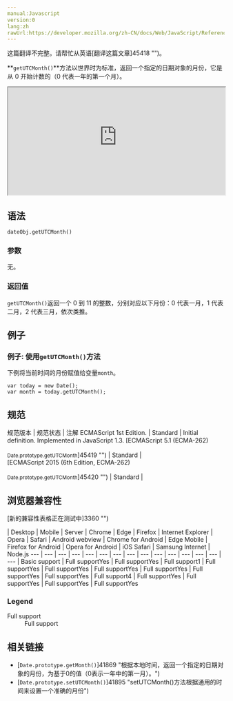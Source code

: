```yaml
---
manual:Javascript
version:0
lang:zh
rawUrl:https://developer.mozilla.org/zh-CN/docs/Web/JavaScript/Reference/Global_Objects/Date/getUTCMonth
---
```




这篇翻译不完整。请帮忙从英语[翻译这篇文章]45418 "")。






**`getUTCMonth()`**方法以世界时为标准，返回一个指定的日期对象的月份，它是从 0 开始计数的（0 代表一年的第一个月）。

<iframe src='https://interactive-examples.mdn.mozilla.net/pages/js/date-getutcmonth.html' width='100%' height='250'></iframe>

## 语法<a name="Syntax"></a>

```
dateObj.getUTCMonth()
```

### 参数<a name="Parameters"></a>


无。


### 返回值<a name="Returns"></a>


`getUTCMonth()`返回一个 0 到 11 的整数，分别对应以下月份：0 代表一月，1 代表二月，2 代表三月，依次类推。


## 例子<a name="Examples"></a>

### 例子: 使用`getUTCMonth()`方法<a name="Example:_Using_getUTCMonth"></a>


下例将当前时间的月份赋值给变量`month`。


```
var today = new Date();
var month = today.getUTCMonth();
```

## 规范<a name="规范"></a>

规范版本 | 规范状态 | 注解 
ECMAScript 1st Edition. | Standard | Initial definition. Implemented in JavaScript 1.3. 
[ECMAScript 5.1 (ECMA-262)<br></br><small>Date.prototype.getUTCMonth</small>]45419 "") | Standard |  
[ECMAScript 2015 (6th Edition, ECMA-262)<br></br><small>Date.prototype.getUTCMonth</small>]45420 "") | Standard |  


## 浏览器兼容性<a name="浏览器兼容性"></a>
[新的兼容性表格正在测试中<i></i>]3360 "")

 | <abbr>Desktop<i></i></abbr> | <abbr>Mobile<i></i></abbr> | <abbr>Server<i></i></abbr> 
 | <abbr>Chrome<i></i></abbr> | <abbr>Edge<i></i></abbr> | <abbr>Firefox<i></i></abbr> | <abbr>Internet Explorer<i></i></abbr> | <abbr>Opera<i></i></abbr> | <abbr>Safari<i></i></abbr> | <abbr>Android webview<i></i></abbr> | <abbr>Chrome for Android<i></i></abbr> | <abbr>Edge Mobile<i></i></abbr> | <abbr>Firefox for Android<i></i></abbr> | <abbr>Opera for Android<i></i></abbr> | <abbr>iOS Safari<i></i></abbr> | <abbr>Samsung Internet<i></i></abbr> | <abbr>Node.js<i></i></abbr> 
 ---  |  ---  |  ---  |  ---  |  ---  |  ---  |  ---  |  ---  |  ---  |  ---  |  ---  |  ---  |  ---  |  ---  |  ---  | 
Basic support | <abbr>Full support</abbr>Yes | <abbr>Full support</abbr>Yes | <abbr>Full support</abbr>1 | <abbr>Full support</abbr>Yes | <abbr>Full support</abbr>Yes | <abbr>Full support</abbr>Yes | <abbr>Full support</abbr>Yes | <abbr>Full support</abbr>Yes | <abbr>Full support</abbr>Yes | <abbr>Full support</abbr>4 | <abbr>Full support</abbr>Yes | <abbr>Full support</abbr>Yes | <abbr>Full support</abbr>Yes | <abbr>Full support</abbr>Yes 


### Legend<a name="Legend"></a>
<dl><dt id=''><abbr>Full support</abbr></dt><dd>Full support</dd></dl>


## 相关链接<a name="See_also"></a>

* [`Date.prototype.getMonth()`]41869 "根据本地时间，返回一个指定的日期对象的月份，为基于0的值（0表示一年中的第一月）。")
* [`Date.prototype.setUTCMonth()`]41895 "setUTCMonth()方法根据通用的时间来设置一个准确的月份")



